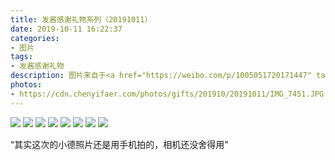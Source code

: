 ```yaml
---
title: 发酱感谢礼物系列（20191011）
date: 2019-10-11 16:22:37
categories:
- 图片
tags:
- 发酱感谢礼物
description: 图片来自于<a href="https://weibo.com/p/1005051720171447" target="_blank">quanmmmmm</a><br/> “微单大礼包～！女粉群的小仙女每回挑选的东西都好精致呀～你们怎么知道我喜欢复古的东西。 我这么一个摄影本里就很厉害的人，有了这个装备，真是如府添翼！唉，有时技能太多也很烦恼呀，话不多说，无内鬼，发个🐱片～” ​​​ ​​​ ​​​ ​​​ ​​​​​​ ​​​ ​​​ ​​​ ​ ​​​ ​​​​​​ ​
photos: 
- https://cdn.chenyifaer.com/photos/gifts/201910/20191011/IMG_7451.JPG
---
```


![](https://cdn.chenyifaer.com/photos/gifts/201910/20191011/IMG_7452.JPG)
![](https://cdn.chenyifaer.com/photos/gifts/201910/20191011/IMG_7453.JPG)
![](https://cdn.chenyifaer.com/photos/gifts/201910/20191011/IMG_7454.JPG)
![](https://cdn.chenyifaer.com/photos/gifts/201910/20191011/IMG_7455.JPG)
![](https://cdn.chenyifaer.com/photos/gifts/201910/20191011/IMG_7456.JPG)
![](https://cdn.chenyifaer.com/photos/gifts/201910/20191011/IMG_7457.JPG)
![](https://cdn.chenyifaer.com/photos/gifts/201910/20191011/IMG_7458.JPG)
![](https://cdn.chenyifaer.com/photos/gifts/201910/20191011/IMG_7459.JPG)

“其实这次的小德照片还是用手机拍的，相机还没舍得用”